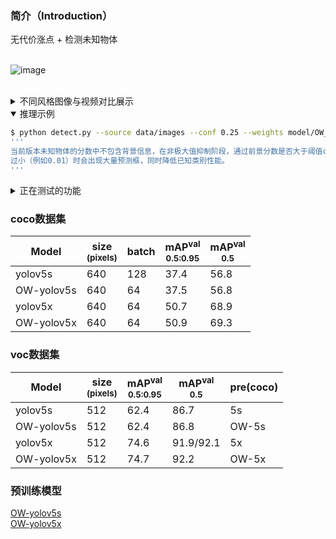 ### 简介（Introduction）<br>
无代价涨点 + 检测未知物体<br>

<br>![image](https://user-images.githubusercontent.com/84908793/162931434-dc4da5c4-7916-4cee-af1c-a2f1037d1bf1.png)<br><br>

<details>
  <summary> 不同风格图像与视频对比展示</summary>

|Model                |Yolov5x |OW-yolov5x |
|---                  |---  |---  
|漫画                 |![图片 46](https://user-images.githubusercontent.com/84908793/167087540-c109830f-3a0c-42d6-8948-61c96a3925aa.png) |![图片 47](https://user-images.githubusercontent.com/84908793/167087925-5332b077-9481-44a4-af93-0c1c4e175ff1.png)
|电影                 |![图片 43](https://user-images.githubusercontent.com/84908793/167087873-bcba6a22-9798-4d51-b9f5-b610c8fe1a51.png) |![图片 37](https://user-images.githubusercontent.com/84908793/167087888-e4749d62-4bec-47ab-b235-9dcd45cd5440.png)
|游戏                 |![图片 2](https://user-images.githubusercontent.com/84908793/167087802-40ef99d0-2658-444a-b02f-df258e1538b1.png)  |![图片 1](https://user-images.githubusercontent.com/84908793/167087825-98c33a0c-4345-4f51-bb2e-6fe7bd96b182.png)
|动漫                 |![图片 4](https://user-images.githubusercontent.com/84908793/167087943-bd4179c6-0f24-4721-810d-deb3e17b8eed.png)  |![图片 3](https://user-images.githubusercontent.com/84908793/167087955-18f042b2-5658-40e6-99fb-f43562051ebe.png)
</details>

<details open>
  <summary> 推理示例</summary>

```bash
$ python detect.py --source data/images --conf 0.25 --weights model/OW_yolov5s.pt
'''
当前版本未知物体的分数中不包含背景信息，在非极大值抑制阶段，通过前景分数是否大于阈值conf过滤掉多余的未知物体，缺点是当阈值
过小（例如0.01）时会出现大量预测框，同时降低已知类别性能。
'''
```
</details>

<details>
<summary>正在测试的功能</summary>
 
-  将背景信息融入未知物体的分数中.
-  输出未知物体可能的父类信息，如将猴子预测为未知的动物。
-  分类标签使用IOU分数。
-  在object365数据集上测试检测未知物体的性能。
</details>

### coco数据集
|Model |size<br><sup>(pixels) |batch |mAP<sup>val<br>0.5:0.95 |mAP<sup>val<br>0.5 |
|---                  |---  |---    |---    |---   
|yolov5s              |640  |128    |37.4   |56.8  
|OW-yolov5s      |640  |64     |37.5   |56.8
|yolov5x              |640  |64    |50.7   |68.9   
|OW-yolov5x      |640  |64     |50.9   |69.3     

### voc数据集
|Model |size<br><sup>(pixels) |mAP<sup>val<br>0.5:0.95 |mAP<sup>val<br>0.5 |pre(coco)
|---                        |---  |---    |---       |---   
|yolov5s                    |512  |62.4   |86.7      |5s
|OW-yolov5s            |512  |62.4   |86.8      |OW-5s 
|yolov5x                    |512  |74.6   |91.9/92.1 |5x
|OW-yolov5x            |512  |74.7   |92.2      |OW-5x

  

### 预训练模型
  [OW-yolov5s](https://github.com/buxihuo/OW-YOLO/releases/download/1.0/OW-yolov5s.pt)<br>
  [OW-yolov5x](https://github.com/buxihuo/OW-YOLO/releases/download/1.0/OW-yolov5s.pt)<br>
